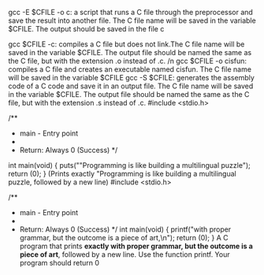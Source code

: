 gcc -E $CFILE -o c: a script that runs a C file through the preprocessor and save the result into another file. The C file name will be saved in the variable $CFILE. The output should be saved in the file c

gcc $CFILE -c: compiles a C file but does not link.The C file name will be saved in the variable $CFILE. The output file should be named the same as the C file, but with the extension .o instead of .c. /n
gcc $CFILE -o cisfun: compiles a C file and creates an executable named cisfun. The C file name will be saved in the variable $CFILE
gcc -S $CFILE: generates the assembly code of a C code and save it in an output file. The C file name will be saved in the variable $CFILE. The output file should be named the same as the C file, but with the extension .s instead of .c.
#include <stdio.h>

/**
 * main - Entry point
 *
 * Return: Always 0 (Success)
 */

int main(void)
{
puts("\"Programming is like building a multilingual puzzle");
return (0);
}
(Prints exactly "Programming is like building a multilingual puzzle, followed by a new line)
#include <stdio.h>

/**
 * main - Entry point
 *
 * Return: Always 0 (Success)
 */
int main(void)
{
printf("with proper grammar, but the outcome is a piece of art,\n");
return (0);
}
A C program that prints **exactly with proper grammar, but the outcome is a piece of art**, followed by a new line.
Use the function printf.
Your program should return 0
